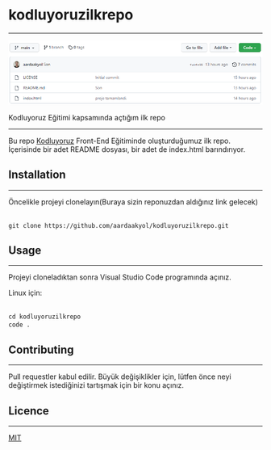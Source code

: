 # kodluyoruzilkrepo
*****


![LoremPicsumGorel](img_01.png)


Kodluyoruz Eğitimi kapsamında açtığım ilk repo
*****


Bu repo [Kodluyoruz](https://www.kodluyoruz.org/) Front-End Eğitiminde oluşturduğumuz ilk repo. İçerisinde bir adet README dosyası, bir adet de index.html barındırıyor.



## Installation

*****

Öncelikle projeyi clonelayın(Buraya sizin reponuzdan aldığınız link gelecek)

```

git clone https://github.com/aardaakyol/kodluyoruzilkrepo.git

```

## Usage

*****

Projeyi cloneladıktan sonra Visual Studio Code programında açınız.


Linux için:

```

cd kodluyoruzilkrepo
code .

```

## Contributing

*****

Pull requestler kabul edilir. Büyük değişiklikler için, lütfen önce neyi değiştirmek istediğinizi tartışmak için bir konu açınız.

## Licence

*****

[MIT](https://choosealicense.com/licenses/mit/)


